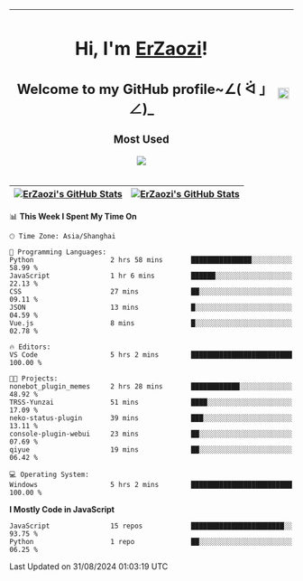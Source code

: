 |<h1>Hi, I'm <a href="https://github.com/erzaozi">ErZaozi</a>! </h1><h2>Welcome to my GitHub profile~∠( ᐛ 」∠)_</h2><p><h3>Most Used</h3><img src="https://skillicons.dev/icons?i=github,vscode,visualstudio,ubuntu,postman,pycharm,webstorm,git,docker"></p>|<img decoding="async" align=center src="https://cdn.jsdelivr.net/gh/erzaozi/erzaozi/image.gif" width="100%">|
| ----- | ----- |

| <a href="https://github.com/erzaozi"><img align="center" src="https://github-readme-stats.vercel.app/api/top-langs/?username=erzaozi&title_color=44cef6&text_color=4b5cc4&icon_color=2bbc8a&bg_color=white&langs_count=4&hide_border=true" alt="ErZaozi's GitHub Stats" /></a> | <a href="https://github.com/erzaozi"><img align="center" src="https://github-readme-stats.vercel.app/api?username=erzaozi&show_icons=true&line_height=27&count_private=true&title_color=44cef6&text_color=4b5cc4&icon_color=2bbc8a&bg_color=white&hide_border=true" alt="ErZaozi's GitHub Stats" /></a> |
| ----- | ----- |
<!--START_SECTION:waka-->
📊 **This Week I Spent My Time On** 

```text
🕑︎ Time Zone: Asia/Shanghai

💬 Programming Languages: 
Python                   2 hrs 58 mins       ███████████████░░░░░░░░░░   58.99 % 
JavaScript               1 hr 6 mins         ██████░░░░░░░░░░░░░░░░░░░   22.13 % 
CSS                      27 mins             ██░░░░░░░░░░░░░░░░░░░░░░░   09.11 % 
JSON                     13 mins             █░░░░░░░░░░░░░░░░░░░░░░░░   04.59 % 
Vue.js                   8 mins              █░░░░░░░░░░░░░░░░░░░░░░░░   02.78 % 

🔥 Editors: 
VS Code                  5 hrs 2 mins        █████████████████████████   100.00 % 

🐱‍💻 Projects: 
nonebot_plugin_memes     2 hrs 28 mins       ████████████░░░░░░░░░░░░░   48.92 % 
TRSS-Yunzai              51 mins             ████░░░░░░░░░░░░░░░░░░░░░   17.09 % 
neko-status-plugin       39 mins             ███░░░░░░░░░░░░░░░░░░░░░░   13.11 % 
console-plugin-webui     23 mins             ██░░░░░░░░░░░░░░░░░░░░░░░   07.69 % 
qiyue                    19 mins             ██░░░░░░░░░░░░░░░░░░░░░░░   06.42 % 

💻 Operating System: 
Windows                  5 hrs 2 mins        █████████████████████████   100.00 % 
```

**I Mostly Code in JavaScript** 

```text
JavaScript               15 repos            ███████████████████████░░   93.75 % 
Python                   1 repo              ██░░░░░░░░░░░░░░░░░░░░░░░   06.25 % 
```




 Last Updated on 31/08/2024 01:03:19 UTC
<!--END_SECTION:waka-->
